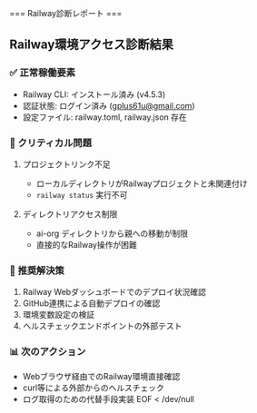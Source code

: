 === Railway診断レポート ===

## Railway環境アクセス診断結果

### ✅ 正常稼働要素
- Railway CLI: インストール済み (v4.5.3)
- 認証状態: ログイン済み (gplus61u@gmail.com)
- 設定ファイル: railway.toml, railway.json 存在

### 🔴 クリティカル問題
1. プロジェクトリンク不足
   - ローカルディレクトリがRailwayプロジェクトと未関連付け
   - `railway status` 実行不可

2. ディレクトリアクセス制限
   - ai-org ディレクトリから親への移動が制限
   - 直接的なRailway操作が困難

### 🎯 推奨解決策
1. Railway Webダッシュボードでのデプロイ状況確認
2. GitHub連携による自動デプロイの確認
3. 環境変数設定の検証
4. ヘルスチェックエンドポイントの外部テスト

### 📊 次のアクション
- Webブラウザ経由でのRailway環境直接確認
- curl等による外部からのヘルスチェック
- ログ取得のための代替手段実装
EOF < /dev/null